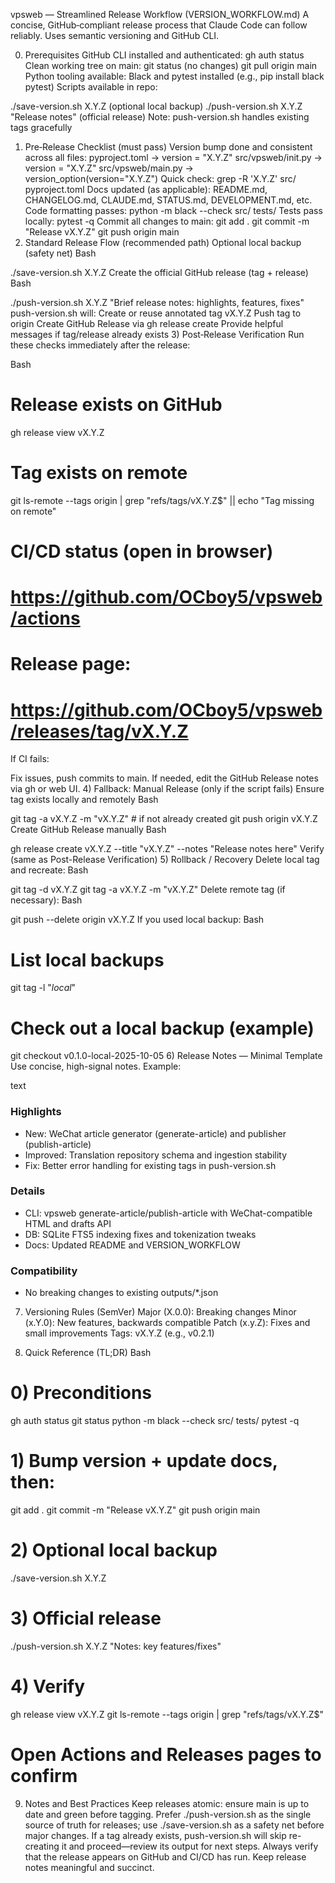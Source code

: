 vpsweb — Streamlined Release Workflow (VERSION_WORKFLOW.md)
A concise, GitHub‑compliant release process that Claude Code can follow reliably. Uses semantic versioning and GitHub CLI.

0) Prerequisites
GitHub CLI installed and authenticated:
gh auth status
Clean working tree on main:
git status (no changes)
git pull origin main
Python tooling available:
Black and pytest installed (e.g., pip install black pytest)
Scripts available in repo:

./save-version.sh X.Y.Z (optional local backup)
./push-version.sh X.Y.Z "Release notes" (official release)
Note: push-version.sh handles existing tags gracefully
1) Pre‑Release Checklist (must pass)
Version bump done and consistent across all files:
pyproject.toml → version = "X.Y.Z"
src/vpsweb/init.py → version = "X.Y.Z"
src/vpsweb/main.py → version_option(version="X.Y.Z")
Quick check:
grep -R 'X.Y.Z' src/ pyproject.toml
Docs updated (as applicable):
README.md, CHANGELOG.md, CLAUDE.md, STATUS.md, DEVELOPMENT.md, etc.
Code formatting passes:
python -m black --check src/ tests/
Tests pass locally:
pytest -q
Commit all changes to main:
git add .
git commit -m "Release vX.Y.Z"
git push origin main
2) Standard Release Flow (recommended path)
Optional local backup (safety net)
Bash

./save-version.sh X.Y.Z
Create the official GitHub release (tag + release)
Bash

./push-version.sh X.Y.Z "Brief release notes: highlights, features, fixes"
push-version.sh will:
Create or reuse annotated tag vX.Y.Z
Push tag to origin
Create GitHub Release via gh release create
Provide helpful messages if tag/release already exists
3) Post‑Release Verification
Run these checks immediately after the release:

Bash

# Release exists on GitHub
gh release view vX.Y.Z

# Tag exists on remote
git ls-remote --tags origin | grep "refs/tags/vX.Y.Z$" || echo "Tag missing on remote"

# CI/CD status (open in browser)
# https://github.com/OCboy5/vpsweb/actions
# Release page:
# https://github.com/OCboy5/vpsweb/releases/tag/vX.Y.Z
If CI fails:

Fix issues, push commits to main.
If needed, edit the GitHub Release notes via gh or web UI.
4) Fallback: Manual Release (only if the script fails)
Ensure tag exists locally and remotely
Bash

git tag -a vX.Y.Z -m "vX.Y.Z"  # if not already created
git push origin vX.Y.Z
Create GitHub Release manually
Bash

gh release create vX.Y.Z --title "vX.Y.Z" --notes "Release notes here"
Verify (same as Post-Release Verification)
5) Rollback / Recovery
Delete local tag and recreate:
Bash

git tag -d vX.Y.Z
git tag -a vX.Y.Z -m "vX.Y.Z"
Delete remote tag (if necessary):
Bash

git push --delete origin vX.Y.Z
If you used local backup:
Bash

# List local backups
git tag -l "*local*"

# Check out a local backup (example)
git checkout v0.1.0-local-2025-10-05
6) Release Notes — Minimal Template
Use concise, high-signal notes. Example:

text

### Highlights
- New: WeChat article generator (generate-article) and publisher (publish-article)
- Improved: Translation repository schema and ingestion stability
- Fix: Better error handling for existing tags in push-version.sh

### Details
- CLI: vpsweb generate-article/publish-article with WeChat-compatible HTML and drafts API
- DB: SQLite FTS5 indexing fixes and tokenization tweaks
- Docs: Updated README and VERSION_WORKFLOW

### Compatibility
- No breaking changes to existing outputs/*.json
7) Versioning Rules (SemVer)
Major (X.0.0): Breaking changes
Minor (x.Y.0): New features, backwards compatible
Patch (x.y.Z): Fixes and small improvements
Tags: vX.Y.Z (e.g., v0.2.1)

8) Quick Reference (TL;DR)
Bash

# 0) Preconditions
gh auth status
git status
python -m black --check src/ tests/
pytest -q

# 1) Bump version + update docs, then:
git add .
git commit -m "Release vX.Y.Z"
git push origin main

# 2) Optional local backup
./save-version.sh X.Y.Z

# 3) Official release
./push-version.sh X.Y.Z "Notes: key features/fixes"

# 4) Verify
gh release view vX.Y.Z
git ls-remote --tags origin | grep "refs/tags/vX.Y.Z$"
# Open Actions and Releases pages to confirm
9) Notes and Best Practices
Keep releases atomic: ensure main is up to date and green before tagging.
Prefer ./push-version.sh as the single source of truth for releases; use ./save-version.sh as a safety net before major changes.
If a tag already exists, push-version.sh will skip re-creating it and proceed—review its output for next steps.
Always verify that the release appears on GitHub and CI/CD has run.
Keep release notes meaningful and succinct.